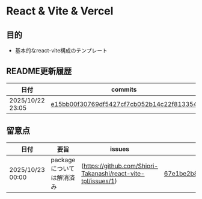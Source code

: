 # React & Vite & Vercel

## 目的
- 基本的なreact-vite構成のテンプレート

## README更新履歴

|日付|commits|
|------|------|
|2025/10/22 23:05|[e15bb00f30769df5427cf7cb052b14c22f813354](../../commits/e15bb00f30769df5427cf7cb052b14c22f813354)|


## 留意点
|日付|要旨|issues|commits|
|------|------|------|------|
|2025/10/23 00:00|packageについては解消済み|(https://github.com/Shiori-Takanashi/react-vite-tpl/issues/1)|[67e1be2b87145cf56a4cee1267b5b46fbe9a4918](https://github.com/Shiori-Takanashi/react-vite-tpl/commits/67e1be2b87145cf56a4cee1267b5b46fbe9a4918)|

